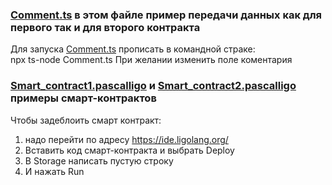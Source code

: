 
### [Comment.ts](\Comment.ts) в этом файле пример передачи данных как для первого так и для второго контракта 

Для запуска [Comment.ts](\Comment.ts) прописать в командной страке:  
 npx ts-node Comment.ts
При желании изменить поле коментария 


### [Smart_contract1.pascalligo](\Smart_contract1.pascalligo) и [Smart_contract2.pascalligo](\Smart_cotract2.pascaligo) примеры смарт-контрактов  

Чтобы задеблоить смарт контракт:
1. надо перейти по адресу https://ide.ligolang.org/  
2. Вставить код смарт-контракта и выбрать Deploy
3. В Storage написать пустую строку 
4. И нажать Run 






